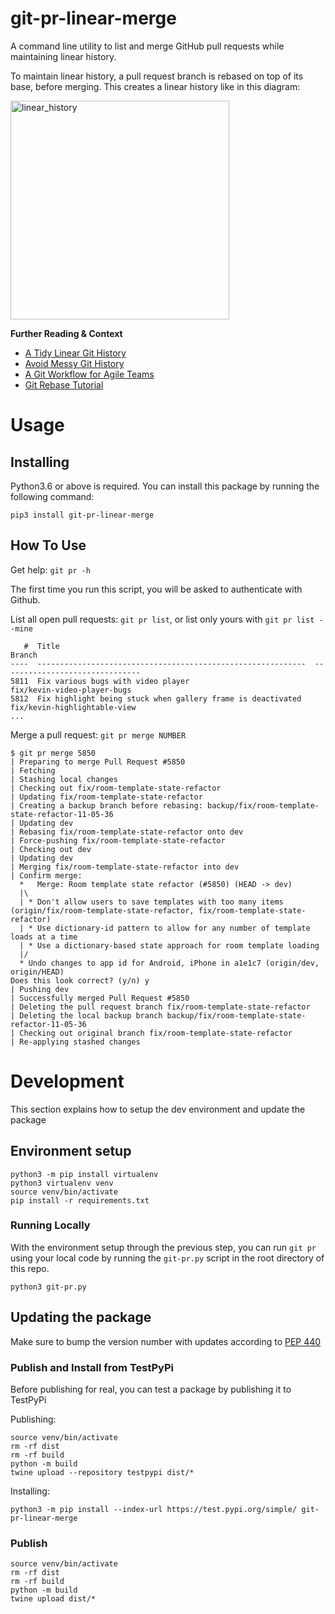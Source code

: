 # git-pr-linear-merge

A command line utility to list and merge GitHub pull requests while maintaining linear history.

To maintain linear history, a pull request branch is rebased on top of its base, before merging. This creates a linear history like in this diagram:

<img width="350" alt="linear_history" src="https://user-images.githubusercontent.com/464795/115330193-947c3600-a161-11eb-9e2b-888fa04f7e34.png">

**Further Reading & Context**
- [A Tidy Linear Git History](https://www.bitsnbites.eu/a-tidy-linear-git-history/)
- [Avoid Messy Git History](https://dev.to/bladesensei/avoid-messy-git-history-3g26)
- [A Git Workflow for Agile Teams](http://reinh.com/blog/2009/03/02/a-git-workflow-for-agile-teams.html)
- [Git Rebase Tutorial](https://www.atlassian.com/git/tutorials/rewriting-history/git-rebase)

# Usage

## Installing

Python3.6 or above is required. You can install this package by running the following command:
```
pip3 install git-pr-linear-merge
```

## How To Use

Get help: `git pr -h`

The first time you run this script, you will be asked to authenticate with Github.

List all open pull requests: `git pr list`, or list only yours with `git pr list --mine`
```
   #  Title                                                         Branch
----  ------------------------------------------------------------  -------------------------------
5811  Fix various bugs with video player                            fix/kevin-video-player-bugs
5812  Fix highlight being stuck when gallery frame is deactivated   fix/kevin-highlightable-view
...
```

Merge a pull request: `git pr merge NUMBER`
```
$ git pr merge 5850
| Preparing to merge Pull Request #5850
| Fetching
| Stashing local changes
| Checking out fix/room-template-state-refactor
| Updating fix/room-template-state-refactor
| Creating a backup branch before rebasing: backup/fix/room-template-state-refactor-11-05-36
| Updating dev
| Rebasing fix/room-template-state-refactor onto dev
| Force-pushing fix/room-template-state-refactor
| Checking out dev
| Updating dev
| Merging fix/room-template-state-refactor into dev
| Confirm merge:
  *   Merge: Room template state refactor (#5850) (HEAD -> dev)
  |\
  | * Don't allow users to save templates with too many items (origin/fix/room-template-state-refactor, fix/room-template-state-refactor)
  | * Use dictionary-id pattern to allow for any number of template loads at a time
  | * Use a dictionary-based state approach for room template loading
  |/
  * Undo changes to app id for Android, iPhone in a1e1c7 (origin/dev, origin/HEAD)
Does this look correct? (y/n) y
| Pushing dev
| Successfully merged Pull Request #5850
| Deleting the pull request branch fix/room-template-state-refactor
| Deleting the local backup branch backup/fix/room-template-state-refactor-11-05-36
| Checking out original branch fix/room-template-state-refactor
| Re-applying stashed changes
```

# Development

This section explains how to setup the dev environment and update the package

## Environment setup

```
python3 -m pip install virtualenv
python3 virtualenv venv
source venv/bin/activate
pip install -r requirements.txt
```

### Running Locally

With the environment setup through the previous step, you can run `git pr` using your local code by running the `git-pr.py` script in the root directory of this repo.
```
python3 git-pr.py
```

## Updating the package

Make sure to bump the version number with updates according to [PEP 440](https://www.python.org/dev/peps/pep-0440/)

### Publish and Install from TestPyPi

Before publishing for real, you can test a package by publishing it to TestPyPi

Publishing:
```
source venv/bin/activate
rm -rf dist
rm -rf build
python -m build
twine upload --repository testpypi dist/*
```

Installing:
```
python3 -m pip install --index-url https://test.pypi.org/simple/ git-pr-linear-merge
```

### Publish

```
source venv/bin/activate
rm -rf dist
rm -rf build
python -m build
twine upload dist/*
```